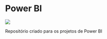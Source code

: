 # Power BI

<img src="https://uaismart.com/wp-content/uploads/2017/07/0.Power-BI-1024x507.jpg">

Repositório criado para os projetos de Power BI
